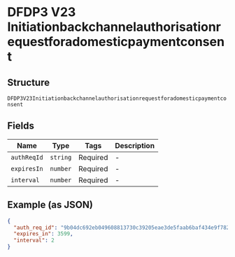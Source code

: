 
# DFDP3 V23 Initiationbackchannelauthorisationrequestforadomesticpaymentconsent

## Structure

`DFDP3V23Initiationbackchannelauthorisationrequestforadomesticpaymentconsent`

## Fields

| Name | Type | Tags | Description |
|  --- | --- | --- | --- |
| `authReqId` | `string` | Required | - |
| `expiresIn` | `number` | Required | - |
| `interval` | `number` | Required | - |

## Example (as JSON)

```json
{
  "auth_req_id": "9b04dc692eb049608813730c39205eae3de5faab6baf434e9f782bf24da636ba",
  "expires_in": 3599,
  "interval": 2
}
```

